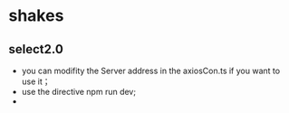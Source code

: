 # shakes
## select2.0
- you can modifity the Server address in the axiosCon.ts if you want to use it；
- use the directive npm run dev;
- 
